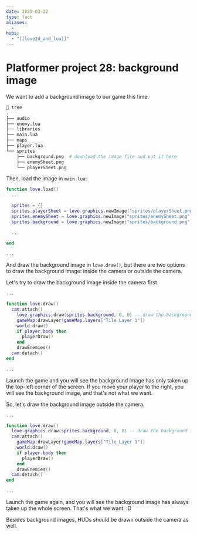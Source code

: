 ```yaml
---
date: 2025-03-22
type: fact
aliases:
  -
hubs:
  - "[[love2d_and_lua]]"
---
```


# Platformer project 28: background image

We want to add a background image to our game this time.

```sh
 tree
.
├── audio
├── enemy.lua
├── libraries
├── main.lua
├── maps
├── player.lua
└── sprites
    ├── background.png  # download the image file and put it here
    ├── enemySheet.png
    └── playerSheet.png
```

Then, load the image in `main.lua`:

```lua
function love.load()
  ...

  sprites = {}
  sprites.playerSheet = love.graphics.newImage("sprites/playerSheet.png")
  sprites.enemySheet = love.graphics.newImage("sprites/enemySheet.png")
  sprites.background = love.graphics.newImage("sprites/background.png") -- load the background image as a sprite

  ...

end

...

```

And draw the background image in `love.draw()`, but there are two options to draw the background image: inside the camera or outside the camera.

Let's try to draw the background image inside the camera first.
```lua
...

function love.draw()
  cam:attach()
    love.graphics.draw(sprites.background, 0, 0) -- draw the background image at the top-left corner but inside the camera
    gameMap:drawLayer(gameMap.layers["Tile Layer 1"])
    world:draw()
    if player.body then
      playerDraw()
    end
    drawEnemies()
  cam:detach()
end

...

```

Launch the game and you will see the background image has only taken up the top-left corner of the screen. If you move your player to the right, you will see the background image, and that's not what we want.

So, let's draw the background image outside the camera.

```lua
...

function love.draw()
  love.graphics.draw(sprites.background, 0, 0) -- draw the background image at the top-left corner OUTSIDE the camera
  cam:attach()
    gameMap:drawLayer(gameMap.layers["Tile Layer 1"])
    world:draw()
    if player.body then
      playerDraw()
    end
    drawEnemies()
  cam:detach()
end

...

```

Launch the game again, and you will see the background image has always taken up the whole screen. That's what we want. :D

Besides background images, HUDs should be drawn outside the camera as well.

